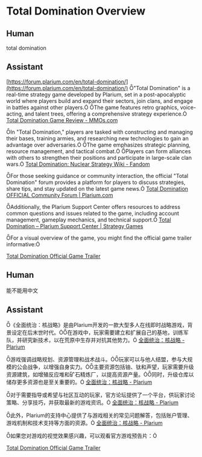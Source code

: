 # Total Domination Overview

## Human

total domination

## Assistant

[https://forum.plarium.com/en/total-domination/](https://forum.plarium.com/en/total-domination/)
"Total Domination" is a real-time strategy game developed by Plarium, set in a post-apocalyptic world where players build and expand their sectors, join clans, and engage in battles against other players. The game features retro graphics, voice-acting, and talent trees, offering a comprehensive strategy experience. [Total Domination Game Review - MMOs.com](https://mmos.com/review/total-domination)

In "Total Domination," players are tasked with constructing and managing their bases, training armies, and researching new technologies to gain an advantage over adversaries. The game emphasizes strategic planning, resource management, and tactical combat. Players can form alliances with others to strengthen their positions and participate in large-scale clan wars. [Total Domination: Nuclear Strategy Wiki - Fandom](https://totaldominationnuclearstrategy.fandom.com/wiki/Total_Domination%3A_Nuclear_Strategy_Wiki)

For those seeking guidance or community interaction, the official "Total Domination" forum provides a platform for players to discuss strategies, share tips, and stay updated on the latest game news. [Total Domination OFFICIAL Community Forum | Plarium.com](https://forum.plarium.com/en/total-domination/)

Additionally, the Plarium Support Center offers resources to address common questions and issues related to the game, including account management, gameplay mechanics, and technical support. [Total Domination – Plarium Support Center | Strategy Games](https://social-support.plarium.com/hc/en-us/categories/115000095729-Total-Domination)

For a visual overview of the game, you might find the official game trailer informative:

[Total Domination Official Game Trailer](https://www.youtube.com/watch?v=GNf9EJ6JY9o) 

## Human

能不能用中文

## Assistant

《全面统治：核战略》是由Plarium开发的一款大型多人在线即时战略游戏，背景设定在后末世时代。在游戏中，玩家需要建立和扩展自己的基地，训练军队，并研究新技术，以在荒原中生存并对抗其他势力。 [全面统治：核战略 - Plarium](https://plarium.com/zh/game/total-domination/)

游戏强调战略规划、资源管理和战术战斗。玩家可以与他人结盟，参与大规模的公会战争，以增强自身实力。主要资源包括铀、钛和声望，玩家需要升级资源建筑，如增殖反应堆和矿石精炼厂，以提高资源产量。同时，升级仓库以储存更多资源也是至关重要的。 [全面统治：核战略 - Plarium](https://plarium.com/zh/game/total-domination/)

对于需要指导或希望与社区互动的玩家，官方论坛提供了一个平台，供玩家讨论策略、分享技巧，并获取最新的游戏资讯。 [全面统治：核战略 - Plarium](https://plarium.com/zh/game/total-domination/)

此外，Plarium的支持中心提供了与游戏相关的常见问题解答，包括账户管理、游戏机制和技术支持等方面的资源。 [全面统治：核战略 - Plarium](https://plarium.com/zh/game/total-domination/)

如果您对游戏的视觉效果感兴趣，可以观看官方游戏预告片：

[Total Domination Official Game Trailer](https://www.collinsdictionary.com/zh/dictionary/english/total-domination) 